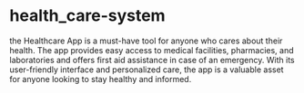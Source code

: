 # health_care-system
the Healthcare App is a must-have tool for anyone who cares about their health. The app provides easy access to medical facilities, pharmacies, and laboratories and offers first aid assistance in case of an emergency. With its user-friendly interface and personalized care, the app is a valuable asset for anyone looking to stay healthy and informed.

